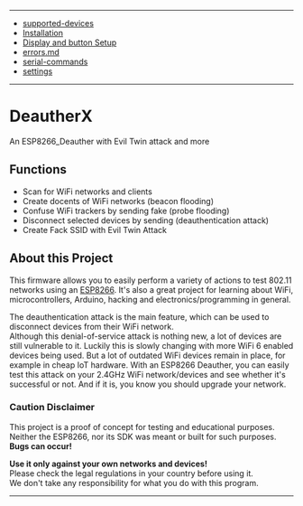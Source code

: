 ________

- [supported-devices](./diy/supported-devices.md)
- [Installation](./diy/installation-bin.md)
- [Display and button Setup](./diy/display-setup.md)
- [errors.md](./diy/errors.md)
- [serial-commands](../usage/serial-commands.md)
- [settings](./usage/settings.md)
  
___
# DeautherX
An ESP8266_Deauther with Evil Twin attack and more

## Functions

* Scan for WiFi networks and clients
* Create docents of WiFi networks (beacon flooding)
* Confuse WiFi trackers by sending fake (probe flooding)
* Disconnect selected devices by sending (deauthentication attack)
* Create Fack SSID with Evil Twin Attack

## About this Project

This firmware allows you to easily perform a variety of actions to test 802.11 networks using an [ESP8266](https://www.espressif.com/en/products/socs/esp8266). It's also a great project for learning about WiFi, microcontrollers, Arduino, hacking and electronics/programming in general.  

The deauthentication attack is the main feature, which can be used to disconnect devices from their WiFi network.  
Although this denial-of-service attack is nothing new, a lot of devices are still vulnerable to it. Luckily this is slowly changing with more WiFi 6 enabled devices being used. But a lot of outdated WiFi devices remain in place, for example in cheap IoT hardware.
With an ESP8266 Deauther, you can easily test this attack on your 2.4GHz WiFi network/devices and see whether it's successful or not. And if it is, you know you should upgrade your network.

### Caution Disclaimer
This project is a proof of concept for testing and educational purposes.  
Neither the ESP8266, nor its SDK was meant or built for such purposes. **Bugs can occur!**  

**Use it only against your own networks and devices!**  
Please check the legal regulations in your country before using it.  
We don't take any responsibility for what you do with this program. 

________
